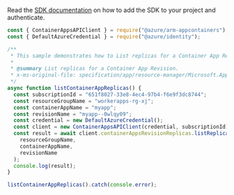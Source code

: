Read the [SDK documentation](https://github.com/Azure/azure-sdk-for-js/blob/%40azure%2Farm-appcontainers_1.0.0/sdk/appcontainers/arm-appcontainers/README.md) on how to add the SDK to your project and authenticate.

```javascript
const { ContainerAppsAPIClient } = require("@azure/arm-appcontainers");
const { DefaultAzureCredential } = require("@azure/identity");

/**
 * This sample demonstrates how to List replicas for a Container App Revision.
 *
 * @summary List replicas for a Container App Revision.
 * x-ms-original-file: specification/app/resource-manager/Microsoft.App/stable/2022-03-01/examples/Replicas_List.json
 */
async function listContainerAppReplicas() {
  const subscriptionId = "651f8027-33e8-4ec4-97b4-f6e9f3dc8744";
  const resourceGroupName = "workerapps-rg-xj";
  const containerAppName = "myapp";
  const revisionName = "myapp--0wlqy09";
  const credential = new DefaultAzureCredential();
  const client = new ContainerAppsAPIClient(credential, subscriptionId);
  const result = await client.containerAppsRevisionReplicas.listReplicas(
    resourceGroupName,
    containerAppName,
    revisionName
  );
  console.log(result);
}

listContainerAppReplicas().catch(console.error);
```
